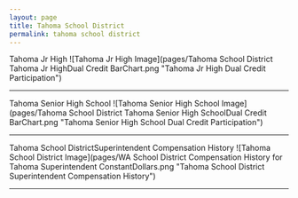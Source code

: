 ```yaml
---
layout: page
title: Tahoma School District
permalink: tahoma school district
---
```



Tahoma Jr High
![Tahoma Jr High Image](pages/Tahoma School District Tahoma Jr HighDual Credit BarChart.png "Tahoma Jr High Dual Credit Participation")

___

Tahoma Senior High School
![Tahoma Senior High School Image](pages/Tahoma School District Tahoma Senior High SchoolDual Credit BarChart.png "Tahoma Senior High School Dual Credit Participation")

___

Tahoma School DistrictSuperintendent Compensation History
![Tahoma School District Image](pages/WA School District Compensation History for Tahoma Superintendent ConstantDollars.png "Tahoma School District Superintendent Compensation History")

___

